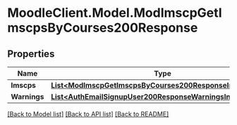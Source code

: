 # MoodleClient.Model.ModImscpGetImscpsByCourses200Response

## Properties

Name | Type | Description | Notes
------------ | ------------- | ------------- | -------------
**Imscps** | [**List&lt;ModImscpGetImscpsByCourses200ResponseImscpsInner&gt;**](ModImscpGetImscpsByCourses200ResponseImscpsInner.md) |  | 
**Warnings** | [**List&lt;AuthEmailSignupUser200ResponseWarningsInner&gt;**](AuthEmailSignupUser200ResponseWarningsInner.md) |  | [optional] 

[[Back to Model list]](../README.md#documentation-for-models) [[Back to API list]](../README.md#documentation-for-api-endpoints) [[Back to README]](../README.md)

